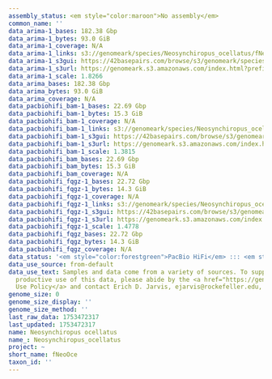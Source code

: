 ```yaml
---
assembly_status: <em style="color:maroon">No assembly</em>
common_name: ''
data_arima-1_bases: 182.38 Gbp
data_arima-1_bytes: 93.0 GiB
data_arima-1_coverage: N/A
data_arima-1_links: s3://genomeark/species/Neosynchiropus_ocellatus/fNeoOce1/genomic_data/arima/<br>
data_arima-1_s3gui: https://42basepairs.com/browse/s3/genomeark/species/Neosynchiropus_ocellatus/fNeoOce1/genomic_data/arima/
data_arima-1_s3url: https://genomeark.s3.amazonaws.com/index.html?prefix=species/Neosynchiropus_ocellatus/fNeoOce1/genomic_data/arima/
data_arima-1_scale: 1.8266
data_arima_bases: 182.38 Gbp
data_arima_bytes: 93.0 GiB
data_arima_coverage: N/A
data_pacbiohifi_bam-1_bases: 22.69 Gbp
data_pacbiohifi_bam-1_bytes: 15.3 GiB
data_pacbiohifi_bam-1_coverage: N/A
data_pacbiohifi_bam-1_links: s3://genomeark/species/Neosynchiropus_ocellatus/fNeoOce1/genomic_data/pacbio_hifi/<br>
data_pacbiohifi_bam-1_s3gui: https://42basepairs.com/browse/s3/genomeark/species/Neosynchiropus_ocellatus/fNeoOce1/genomic_data/pacbio_hifi/
data_pacbiohifi_bam-1_s3url: https://genomeark.s3.amazonaws.com/index.html?prefix=species/Neosynchiropus_ocellatus/fNeoOce1/genomic_data/pacbio_hifi/
data_pacbiohifi_bam-1_scale: 1.3815
data_pacbiohifi_bam_bases: 22.69 Gbp
data_pacbiohifi_bam_bytes: 15.3 GiB
data_pacbiohifi_bam_coverage: N/A
data_pacbiohifi_fqgz-1_bases: 22.72 Gbp
data_pacbiohifi_fqgz-1_bytes: 14.3 GiB
data_pacbiohifi_fqgz-1_coverage: N/A
data_pacbiohifi_fqgz-1_links: s3://genomeark/species/Neosynchiropus_ocellatus/fNeoOce1/genomic_data/pacbio_hifi/<br>
data_pacbiohifi_fqgz-1_s3gui: https://42basepairs.com/browse/s3/genomeark/species/Neosynchiropus_ocellatus/fNeoOce1/genomic_data/pacbio_hifi/
data_pacbiohifi_fqgz-1_s3url: https://genomeark.s3.amazonaws.com/index.html?prefix=species/Neosynchiropus_ocellatus/fNeoOce1/genomic_data/pacbio_hifi/
data_pacbiohifi_fqgz-1_scale: 1.4778
data_pacbiohifi_fqgz_bases: 22.72 Gbp
data_pacbiohifi_fqgz_bytes: 14.3 GiB
data_pacbiohifi_fqgz_coverage: N/A
data_status: '<em style="color:forestgreen">PacBio HiFi</em> ::: <em style="color:forestgreen">Arima</em>'
data_use_source: from-default
data_use_text: Samples and data come from a variety of sources. To support fair and
  productive use of this data, please abide by the <a href="https://genome10k.soe.ucsc.edu/data-use-policies/">Data
  Use Policy</a> and contact Erich D. Jarvis, ejarvis@rockefeller.edu, with any questions.
genome_size: 0
genome_size_display: ''
genome_size_method: ''
last_raw_data: 1753472317
last_updated: 1753472317
name: Neosynchiropus ocellatus
name_: Neosynchiropus_ocellatus
project: ~
short_name: fNeoOce
taxon_id: ''
---
```

